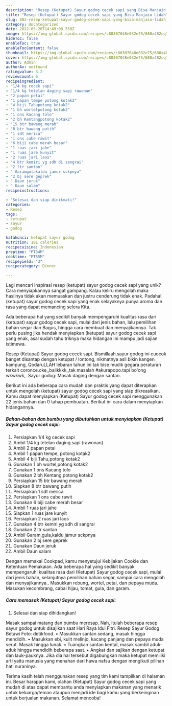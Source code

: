 ```yaml
---
description: "Resep (Ketupat) Sayur godog cecek sapi yang Bisa Manjain Lidah"
title: "Resep (Ketupat) Sayur godog cecek sapi yang Bisa Manjain Lidah"
slug: 802-resep-ketupat-sayur-godog-cecek-sapi-yang-bisa-manjain-lidah
category: Uncategorized
date: 2022-05-26T14:49:08.558Z
image: https://img-global.cpcdn.com/recipes/c80307048e032e75/680x482cq70/ketupat-sayur-godog-cecek-sapi-foto-resep-utama.jpg
hideToc: false
enableToc: true
enableTocContent: false
thumbnail: https://img-global.cpcdn.com/recipes/c80307048e032e75/680x482cq70/ketupat-sayur-godog-cecek-sapi-foto-resep-utama.jpg
cover: https://img-global.cpcdn.com/recipes/c80307048e032e75/680x482cq70/ketupat-sayur-godog-cecek-sapi-foto-resep-utama.jpg
author: Admin
authorAv: notfound
ratingvalue: 3.2
reviewcount: 6
recipeingredient:
- "1/4 kg cecek sapi"
- "1/4 kg tetelan daging sapi rawonan"
- "2 papan petai"
- "1 papan tempe potong kotak2"
- "4 biji Tahupotong kotak2"
- "1 bh wortelpotong kotak2"
- "1 ons Kacang tolo"
- "2 bh Kentangpotong kotak2"
- "15 btr bawang merah"
- "8 btr bawang putih"
- "1 sdt merica"
- "1 ons cabe rawit"
- "6 biji cabe merah besar"
- "1 ruas jari jahe"
- "1 ruas jare kunyit"
- "2 ruas jari laos"
- "4 btr kemiri yg sdh di sangrai"
- "2 ltr santan"
- " Garamgulakaldu jamur sckpnya"
- "2 bj sere geprek"
- " Daun jeruk"
- " Daun salam"
recipeinstructions:

- "Selesai dan siap dinikmati!"
categories:
- Resep
tags:
- ketupat
- sayur
- godog

katakunci: ketupat sayur godog 
nutrition: 101 calories
recipecuisine: Indonesian
preptime: "PT34M"
cooktime: "PT55M"
recipeyield: "3"
recipecategory: Dinner

---
```





Lagi mencari inspirasi resep (ketupat) sayur godog cecek sapi yang unik? Cara menyiapkannya sangat gampang. Kalau keliru mengolah maka hasilnya tidak akan memuaskan dan justru cenderung tidak enak. Padahal (ketupat) sayur godog cecek sapi yang enak selayaknya punya aroma dan rasa yang dapat memancing selera Kita.





Ada beberapa hal yang sedikit banyak mempengaruhi kualitas rasa dari (ketupat) sayur godog cecek sapi, mulai dari jenis bahan, lalu pemilihan bahan segar dan Bagus, hingga cara membuat dan menyajikannya. Tak perlu pusing jika hendak menyiapkan (ketupat) sayur godog cecek sapi yang enak,      asal sudah tahu triknya maka hidangan ini mampu jadi sajian istimewa.














Resep (Ketupat) Sayur godog cecek sapi. Bismillaah.sayur godog ini cuocok banget disantap dengan ketupat / lontong, nikmatnya asli bikin kangen kampung, QodaruLLAH lebaran tahun ini tak bise mudik gegara peraturan terkait coronce.oke,,baiikkkk,,tak masalah #akurapopo.tapi bo&#39;ong wkwkwk,. Sayur godog: Masak daging dengan santan.






Berikut ini ada beberapa cara mudah dan praktis yang dapat diterapkan untuk mengolah (ketupat) sayur godog cecek sapi yang siap dikreasikan. Kamu dapat menyiapkan (Ketupat) Sayur godog cecek sapi menggunakan 22 jenis bahan dan 0 tahap pembuatan. Berikut ini cara dalam menyiapkan hidangannya.

<!--inarticleads1-->

##### Bahan-bahan dan bumbu yang dibutuhkan untuk menyiapkan (Ketupat) Sayur godog cecek sapi:

1. Persiapkan 1/4 kg cecek sapi
1. Ambil 1/4 kg tetelan daging sapi (rawonan)
1. Ambil 2 papan petai
1. Ambil 1 papan tempe, potong kotak2
1. Ambil 4 biji Tahu,potong kotak2
1. Gunakan 1 bh wortel,potong kotak2
1. Gunakan 1 ons Kacang tolo
1. Gunakan 2 bh Kentang,potong kotak2
1. Persiapkan 15 btr bawang merah
1. Siapkan 8 btr bawang putih
1. Persiapkan 1 sdt merica
1. Persiapkan 1 ons cabe rawit
1. Gunakan 6 biji cabe merah besar
1. Ambil 1 ruas jari jahe
1. Siapkan 1 ruas jare kunyit
1. Persiapkan 2 ruas jari laos
1. Gunakan 4 btr kemiri yg sdh di sangrai
1. Gunakan 2 ltr santan
1. Ambil  Garam,gula,kaldu jamur sckpnya
1. Gunakan 2 bj sere geprek
1. Gunakan  Daun jeruk
1. Ambil  Daun salam


Dengan memakai Cookpad, kamu menyetujui Kebijakan Cookie dan Ketentuan Pemakaian. Ada beberapa hal yang sedikit banyak mempengaruhi kualitas rasa dari (Ketupat) Sayur godog cecek sapi, mulai dari jenis bahan, selanjutnya pemilihan bahan segar, sampai cara mengolah dan menyajikannya.. Masukkan rebung, wortel, petai, dan pepaya muda. Masukan kecombrang, cabai hijau, tomat, gula, dan garam. 

<!--inarticleads2-->

##### Cara memasak (Ketupat) Sayur godog cecek sapi:


1. Selesai dan siap dihidangkan!

Masak sampai matang dan bumbu meresap. Nah, itulah beberapa resep sayur godog untuk disajikan saat Hari Raya Idul Fitri. Resep Sayur Godog Betawi Foto: detikfood. • Masukkan santan sedang, masak hingga mendidih. • Masukkan ebi, kulit melinjo, kacang panjang dan pepaya muda serut. Masak hingga lunak. • Tuangkan santan kental, masak sambil aduk-aduk hingga mendidih beberapa saat. • Angkat dan sajikan dengan ketupat dan lauk-pauknya. Jika dia hal tersebut digabungkan maka ketupat memiliki arti yaitu manusia yang menahan dari hawa nafsu dengan mengikuti pilihan hati nuraninya. 

Terima kasih telah menggunakan resep yang tim kami tampilkan di halaman ini. Besar harapan kami, olahan (Ketupat) Sayur godog cecek sapi yang mudah di atas dapat membantu anda menyiapkan makanan yang menarik untuk keluarga/teman ataupun menjadi ide bagi kamu yang berkeinginan untuk berjualan makanan. Selamat mencoba!
